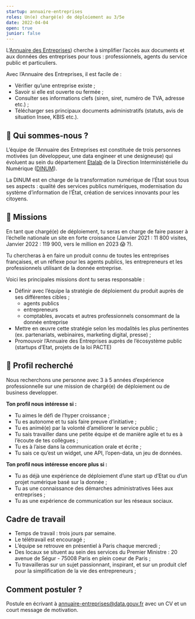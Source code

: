 ```yaml
---
startup: annuaire-entreprises
roles: Un(e) chargé(e) de déploiement au 3/5e
date: 2022-04-04
open: true
junior: false
---
```


L’[Annuaire des Entreprises](https://annuaire-entreprises.data.gouv.fr)) cherche à simplifier l’accès aux documents et aux données des entreprises pour tous : professionnels, agents du service public et particuliers.

Avec l’Annuaire des Entreprises, il est facile de :

-   Vérifier qu’une entreprise existe ;
-   Savoir si elle est ouverte ou fermée ;
-   Consulter ses informations clefs (siren, siret, numéro de TVA, adresse etc.) ;
-   Télécharger ses principaux documents administratifs (statuts, avis de situation Insee, KBIS etc.).

## 👋 Qui sommes-nous ?

L’équipe de l’Annuaire des Entreprises est constituée de trois personnes motivées (un développeur, une data engineer et une designeuse) qui évoluent au sein du département [Etalab](https://www.etalab.gouv.fr/) de la Direction Interministérielle du Numérique ([DINUM](https://www.numerique.gouv.fr/dinum/)).

La DINUM est en charge de la transformation numérique de l’État sous tous ses aspects : qualité des services publics numériques, modernisation du système d’information de l’État, création de services innovants pour les citoyens.

## 🎯 Missions

En tant que chargé(e) de déploiement, tu seras en charge de faire passer à l’échelle nationale un site en forte croissance (Janvier 2021 : 11 800 visites, Janvier 2022 : 119 900, vers le million en 2023 😱 ?).

Tu chercheras à en faire un produit connu de toutes les entreprises françaises, et un réflexe pour les agents publics, les entrepreneurs et les professionnels utilisant de la donnée entreprise.

Voici les principales missions dont tu seras responsable :

-   Définir avec l’équipe la stratégie de déploiement du produit auprès de ses différentes cibles ;
    -   agents publics
    -   entrepreneurs
    -   comptables, avocats et autres professionnels consommant de la donnée entreprise
-   Mettre en œuvre cette stratégie selon les modalités les plus pertinentes (ex. partenariats, webinaires, marketing digital, presse) ;
-   Promouvoir l’Annuaire des Entreprises auprès de l’écosystème public (startups d’Etat, projets de la loi PACTE)

## 🔎 Profil recherché

Nous recherchons une personne avec 3 à 5 années d’expérience professionnelle sur une mission de chargé(e) de déploiement ou de business developper.

**Ton profil nous intéresse si :**

-   Tu aimes le défi de l’hyper croissance ;
-   Tu es autonome et tu sais faire preuve d’initiative ;
-   Tu es animé(e) par la volonté d’améliorer le service public ;
-   Tu sais travailler dans une petite équipe et de manière agile et tu es à l’écoute de tes collègues ;
-   Tu es à l’aise dans la communication orale et écrite ;
-   Tu sais ce qu’est un widget, une API, l’open-data, un jeu de données.

**Ton profil nous intéresse encore plus si :**

-   Tu as déjà une expérience de déploiement d’une start up d’Etat ou d’un projet numérique basé sur la donnée ;
-   Tu as une connaissance des démarches administratives liées aux entreprises ;
-   Tu as une expérience de communication sur les réseaux sociaux.

## Cadre de travail

-   Temps de travail : trois jours par semaine.
-   Le télétravail est encouragé ;
-   L’équipe se retrouve en présentiel à Paris chaque mercredi ;
-   Des locaux se situent au sein des services du Premier Ministre : 20 avenue de Ségur - 75008 Paris en plein coeur de Paris ;
-   Tu travailleras sur un sujet passionnant, inspirant, et sur un produit clef pour la simplification de la vie des entrepreneurs ;

## Comment postuler ?

Postule en écrivant à [annuaire-entreprises@data.gouv.fr](annuaire-entreprises@data.gouv.fr) avec un CV et un court message de motivation.

